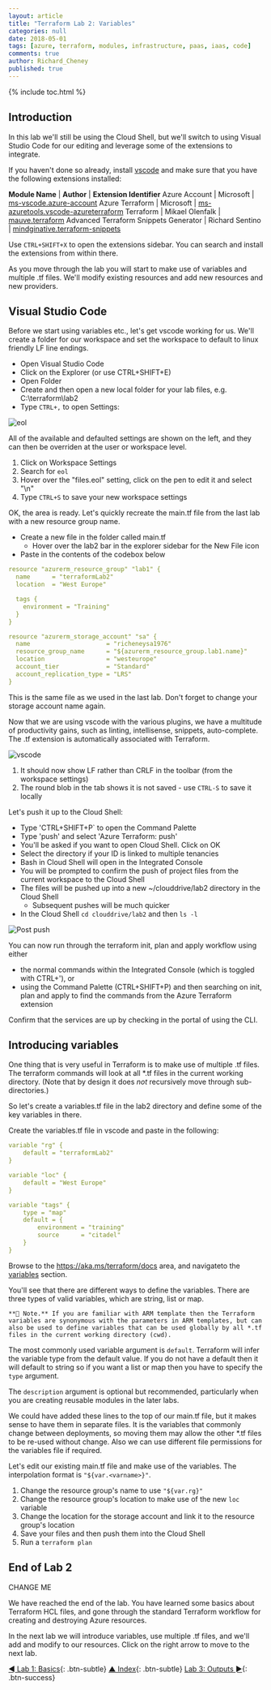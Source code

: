 ```yaml
---
layout: article
title: "Terraform Lab 2: Variables"
categories: null
date: 2018-05-01
tags: [azure, terraform, modules, infrastructure, paas, iaas, code]
comments: true
author: Richard_Cheney
published: true
---
```


{% include toc.html %}

## Introduction

In this lab we'll still be using the Cloud Shell, but we'll switch to using Visual Studio Code for our editing and leverage some of the extensions to integrate.

If you haven't done so already, install [vscode](/guides/vscode) and make sure that you have the following extensions installed:

**Module Name** | **Author** | **Extension Identifier**
Azure Account | Microsoft | [ms-vscode.azure-account](https://marketplace.visualstudio.com/items?itemName=ms-vscode.azure-account)
Azure Terraform | Microsoft | [ms-azuretools.vscode-azureterraform](https://marketplace.visualstudio.com/items?itemName=ms-azuretools.vscode-azureterraform)
Terraform | Mikael Olenfalk | [mauve.terraform](https://marketplace.visualstudio.com/items?itemName=mauve.terraform)
Advanced Terraform Snippets Generator | Richard Sentino | [mindginative.terraform-snippets](https://marketplace.visualstudio.com/items?itemName=mindginative.terraform-snippets)

Use `CTRL+SHIFT+X` to open the extensions sidebar.  You can search and install the extensions from within there.

As you move through the lab you will start to make use of variables and multiple .tf files.  We'll modify existing resources and add new resources and new providers.

## Visual Studio Code

Before we start using variables etc., let's get vscode working for us.  We'll create a folder for our workspace and set the workspace to default to linux friendly LF line endings.

* Open Visual Studio Code
* Click on the Explorer (or use CTRL+SHIFT+E)
* Open Folder
* Create and then open a new local folder for your lab files, e.g. C:\terraform\lab2
* Type `CTRL+,` to open Settings:

![eol](/workshops/terraform/images/eol.png)

All of the available and defaulted settings are shown on the left, and they can then be overriden at the user or workspace level.

1. Click on Workspace Settings
1. Search for `eol`
1. Hover over the "files.eol" setting, click on the pen to edit it and select "\n"
1. Type `CTRL+S` to save your new workspace settings

OK, the area is ready.  Let's quickly recreate the main.tf file from the last lab with a new resource group name.

* Create a new file in the folder called main.tf
    * Hover over the lab2 bar in the explorer sidebar for the New File icon
* Paste in the contents of the codebox below

```yaml
resource "azurerm_resource_group" "lab1" {
  name      = "terraformLab2"
  location  = "West Europe"

  tags {
    environment = "Training"
  }
}

resource "azurerm_storage_account" "sa" {
  name                     = "richeneysa1976"
  resource_group_name      = "${azurerm_resource_group.lab1.name}"
  location                 = "westeurope"
  account_tier             = "Standard"
  account_replication_type = "LRS"
}
```

This is the same file as we used in the last lab.  Don't forget to change your storage account name again.

Now that we are using vscode with the various plugins, we have a multitude of productivity gains, such as linting, intellisense, snippets, auto-complete. The .tf extension is automatically associated with Terraform.

![vscode](/workshops/terraform/images/main.tf.png)

1. It should now show LF rather than CRLF in the toolbar (from the workspace settings)
1. The round blob in the tab shows it is not saved - use `CTRL-S` to save it locally

Let's push it up to the Cloud Shell:

* Type 'CTRL+SHIFT+P` to open the Command Palette
* Type 'push' and select 'Azure Terraform: push'
* You'll be asked if you want to open Cloud Shell.  Click on OK
* Select the directory if your ID is linked to multiple tenancies
* Bash in Cloud Shell will open in the Integrated Console
* You will be prompted to confirm the push of project files from the current workspace to the Cloud Shell
* The files will be pushed up into a new ~/clouddrive/lab2 directory in the Cloud Shell
    * Subsequent pushes will be much quicker
* In the Cloud Shell `cd clouddrive/lab2` and then `ls -l`

![Post push](/workshops/terraform/images/postpush.png)

You can now run through the terraform init, plan and apply workflow using either

* the normal commands within the Integrated Console (which is toggled with CTRL+'), or
* using the Command Palette (CTRL+SHIFT+P) and then searching on init, plan and apply to find the commands from the Azure Terraform extension

Confirm that the services are up by checking in the portal of using the CLI.

## Introducing variables

One thing that is very useful in Terraform is to make use of multiple .tf files.  The terraform commands will look at all *.tf files in the current working directory.  (Note that by design it does _not_ recursively move through sub-directories.)

So let's create a variables.tf file in the lab2 directory and define some of the key variables in there.

Create the variables.tf file in vscode and paste in the following:

```yaml
variable "rg" {
    default = "terraformLab2"
}

variable "loc" {
    default = "West Europe"
}

variable "tags" {
    type = "map"
    default = {
        environment = "training"
        source      = "citadel"
    }
}
```

Browse to the <https://aka.ms/terraform/docs> area, and navigateto the [variables](https://www.terraform.io/docs/configuration/variables.html) section.

You'll see that there are different ways to define the variables.  There are three types of valid variables, which are string, list or map.

    **💬 Note.** If you are familiar with ARM template then the Terraform variables are synonymous with the parameters in ARM templates, but can also be used to define variables that can be used globally by all *.tf files in the current working directory (cwd).

The most commonly used variable argument is `default`. Terraform will infer the variable type from the default value.  If you do not have a default then it will default to string so if you want a list or map then you have to specify the `type` argument. 

The `description` argument is optional but recommended, particularly when you are creating reusable modules in the later labs.

We could have added these lines to the top of our main.tf file, but it makes sense to have them in separate files.  It is the variables that commonly change between deployments, so moving them may allow the other *.tf files to be re-used without change.  Also we can use different file permissions for the variables file if required.

Let's edit our existing main.tf file and make use of the variables. The interpolation format is `"${var.<varname>}"`.

1. Change the resource group's name to use `"${var.rg}"`
1. Change the resource group's location to make use of the new `loc` variable
1. Change the location for the storage account and link it to the resource group's location
1. Save your files and then push them into the Cloud Shell
1. Run a `terraform plan`




## End of Lab 2

CHANGE ME

We have reached the end of the lab. You have learned some basics about Terraform HCL files, and gone through the standard Terraform workflow for creating and destroying Azure resources.

In the next lab we will introduce variables, use multiple .tf files, and we'll add and modify to our resources. Click on the right arrow to move to the next lab.

[◄ Lab 1: Basics](../lab1){: .btn-subtle} [▲ Index](../#lab-contents){: .btn-subtle} [Lab 3: Outputs ►](../lab3){: .btn-success}